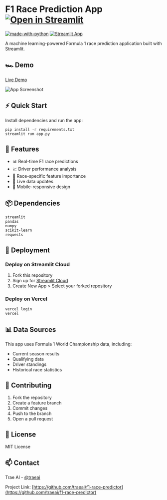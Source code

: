 # F1 Race Prediction App [![Open in Streamlit](https://static.streamlit.io/badges/streamlit_badge_black_white.svg)](https://f1-race-predictor.vercel.app)

[![made-with-python](https://img.shields.io/badge/Made%20with-Python-1f425f.svg)](https://www.python.org/)
[![Streamlit App](https://static.streamlit.io/badges/streamlit_badge_black_white.svg)](https://f1-race-predictor.vercel.app)

A machine learning-powered Formula 1 race prediction application built with Streamlit.

## 🏎️ Demo
[Live Demo](https://f1-race-predictor.vercel.app)

![App Screenshot](screenshot.png)

## ⚡ Quick Start
Install dependencies and run the app:

    pip install -r requirements.txt
    streamlit run app.py

## 🔧 Features

- 📊 Real-time F1 race predictions
- 📈 Driver performance analysis
- 🏁 Race-specific feature importance
- 🔄 Live data updates
- 📱 Mobile-responsive design

## 📦 Dependencies

    streamlit
    pandas
    numpy
    scikit-learn
    requests

## 🚀 Deployment

### Deploy on Streamlit Cloud

1. Fork this repository
2. Sign up for [Streamlit Cloud](https://streamlit.io/cloud)
3. Create New App > Select your forked repository

### Deploy on Vercel

    vercel login
    vercel

## 📊 Data Sources

This app uses Formula 1 World Championship data, including:
- Current season results
- Qualifying data
- Driver standings
- Historical race statistics

## 🤝 Contributing

1. Fork the repository
2. Create a feature branch
3. Commit changes
4. Push to the branch
5. Open a pull request

## 📝 License

MIT License

## 📫 Contact

Trae AI - [@traeai](https://twitter.com/traeai)

Project Link: [https://github.com/traeai/f1-race-predictor](https://github.com/traeai/f1-race-predictor)